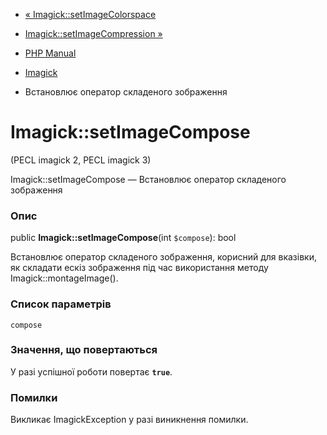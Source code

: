 - [« Imagick::setImageColorspace](imagick.setimagecolorspace.md)
- [Imagick::setImageCompression »](imagick.setimagecompression.md)

- [PHP Manual](index.md)
- [Imagick](class.imagick.md)
- Встановлює оператор складеного зображення

# Imagick::setImageCompose

(PECL imagick 2, PECL imagick 3)

Imagick::setImageCompose — Встановлює оператор складеного зображення

### Опис

public **Imagick::setImageCompose**(int `$compose`): bool

Встановлює оператор складеного зображення, корисний для вказівки,
як складати ескіз зображення під час використання методу
Imagick::montageImage().

### Список параметрів

`compose`

### Значення, що повертаються

У разі успішної роботи повертає **`true`**.

### Помилки

Викликає ImagickException у разі виникнення помилки.
